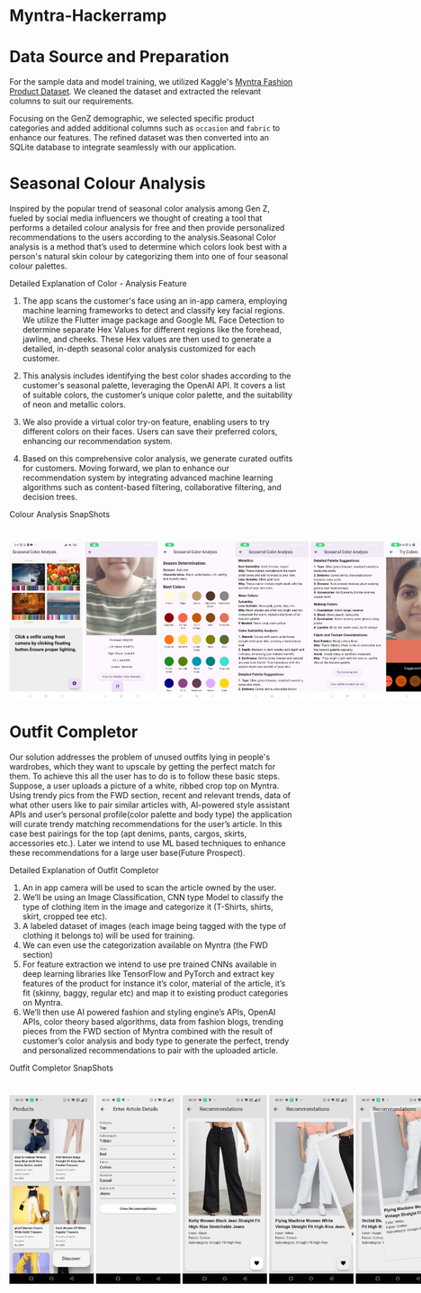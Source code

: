 # Myntra-Hackerramp

# Data Source and Preparation

For the sample data and model training, we utilized Kaggle's [Myntra Fashion Product Dataset](https://www.kaggle.com/datasets/djagatiya/myntra-fashion-product-dataset). We cleaned the dataset and extracted the relevant columns to suit our requirements. 

Focusing on the GenZ demographic, we selected specific product categories and added additional columns such as `occasion` and `fabric` to enhance our features. The refined dataset was then converted into an SQLite database to integrate seamlessly with our application.

# Seasonal Colour Analysis
Inspired by the popular trend of seasonal color analysis among Gen Z, fueled by social media influencers we thought of creating a tool that performs a detailed colour analysis for free and then provide personalized recommendations to the users according to the analysis.Seasonal Color analysis is a method that’s used to determine which colors look best with a person's natural skin colour by categorizing them into one of four seasonal colour palettes.

Detailed Explanation of Color - Analysis Feature

1. The app scans the customer's face using an in-app camera, employing machine learning frameworks to detect and classify key facial regions. We utilize the Flutter image package and Google ML Face Detection to determine separate Hex Values for different regions like the forehead, jawline, and cheeks. These Hex values are then used to generate a detailed, in-depth seasonal color analysis customized for each customer.

2. This analysis includes identifying the best color shades according to the customer's seasonal palette, leveraging the OpenAI API. It covers a list of suitable colors, the customer’s unique color palette, and the suitability of neon and metallic colors.

3. We also provide a virtual color try-on feature, enabling users to try different colors on their faces. Users can save their preferred colors, enhancing our recommendation system.

4. Based on this comprehensive color analysis, we generate curated outfits for customers. Moving forward, we plan to enhance our recommendation system by integrating advanced machine learning algorithms such as content-based filtering, collaborative filtering, and decision trees.

<p style="margin-bottom: 40px;">
Colour Analysis SnapShots
</p>
<p style="margin-bottom: 40px;">
<div style="display: flex; flex-direction: row;">
  <img src="https://github.com/ananyarastogi2004/Myntra-Hackerramp/blob/main/images/cl1.jpeg" width="130" />
   &nbsp;
  <img src="https://github.com/ananyarastogi2004/Myntra-Hackerramp/blob/main/images/cl2.jpeg" width="130" />
   &nbsp;
  <img src="https://github.com/ananyarastogi2004/Myntra-Hackerramp/blob/main/images/cl3.jpeg"  width="130" />
   &nbsp;
  <img src="https://github.com/ananyarastogi2004/Myntra-Hackerramp/blob/main/images/cl4.jpeg"  width="130" />
   &nbsp;
  <img src="https://github.com/ananyarastogi2004/Myntra-Hackerramp/blob/main/images/cl5.jpeg"  width="130" />
   &nbsp;
  <img src="https://github.com/ananyarastogi2004/Myntra-Hackerramp/blob/main/images/cl6.jpeg"  width="130" />
   &nbsp;
  <img src="https://github.com/ananyarastogi2004/Myntra-Hackerramp/blob/main/images/cl7.jpeg"  width="130" />
</div>
</p>

# Outfit Completor
Our solution addresses the problem of unused outfits lying in people's wardrobes, which they want to upscale by getting the perfect match for them. To achieve this all the user has to do is to follow these basic steps. Suppose, a user uploads a picture of a white, ribbed crop top on Myntra. Using trendy pics from the FWD section, recent and relevant trends, data of what other users like to pair similar articles with, AI-powered style assistant APIs  and user’s personal profile(color palette and body type) the application will curate trendy matching recommendations for the user’s article. In this case best pairings for the top (apt denims, pants, cargos, skirts, accessories etc.). Later we intend to use ML based techniques to enhance these recommendations for a large user base(Future Prospect).

 Detailed Explanation of Outfit Completor
 
1. An in app camera will be used to scan the article owned by the user.
2. We’ll be using an Image Classification, CNN type Model to classify the type of clothing item in the image and categorize it (T-Shirts, shirts, skirt, cropped tee etc).
3. A labeled dataset of images (each image being tagged with the type of clothing it belongs to) will be used for training.
4. We can even  use the categorization available on Myntra (the FWD section)
5. For  feature extraction we intend to use  pre trained CNNs available in deep learning libraries like TensorFlow and PyTorch and extract key features of the product for instance it’s color, material of the article, it’s fit (skinny, baggy, regular etc) and map it to existing product categories on Myntra.
6. We’ll then use AI powered fashion and styling engine’s  APIs, OpenAI APIs, color theory based algorithms, data from fashion blogs, trending pieces from the FWD section of Myntra combined with the result of customer’s color analysis and body type to generate the perfect, trendy and personalized recommendations to pair with the uploaded article.
<p style="margin-bottom: 40px;">
Outfit Completor SnapShots
</p>
<p style="margin-bottom: 40px;">
<div style="display: flex; flex-direction: row;">
  <img src="https://github.com/ananyarastogi2004/Myntra-Hackerramp/blob/main/images/oc1.jpeg" width="150" />
   &nbsp;
  <img src="https://github.com/ananyarastogi2004/Myntra-Hackerramp/blob/main/images/oc2.jpeg" width="150" />
   &nbsp;
  <img src="https://github.com/ananyarastogi2004/Myntra-Hackerramp/blob/main/images/oc3.jpeg"  width="150" />
   &nbsp;
  <img src="https://github.com/ananyarastogi2004/Myntra-Hackerramp/blob/main/images/oc4.jpeg"  width="150" />
   &nbsp;
  <img src="https://github.com/ananyarastogi2004/Myntra-Hackerramp/blob/main/images/oc5.jpeg"  width="150" />
</div>
</p>
